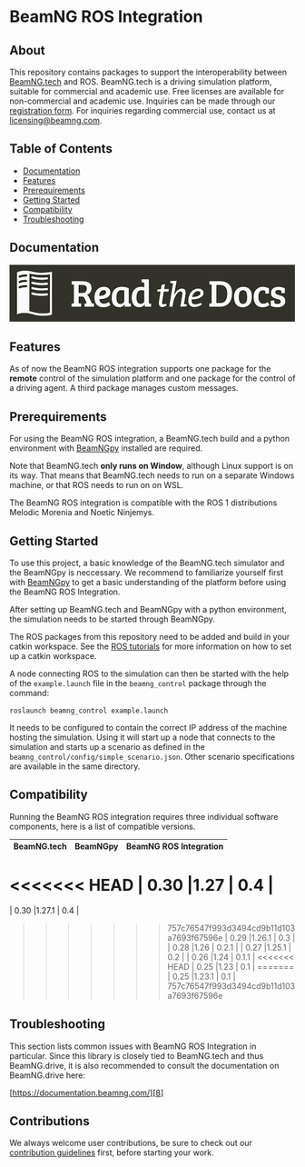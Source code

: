 # BeamNG ROS Integration

## About

This repository contains packages to support the interoperability between [BeamNG.tech](https://beamng.tech/) and ROS.
BeamNG.tech is a driving simulation platform, suitable for commercial and academic use.
Free licenses are available for non-commercial and academic use.
Inquiries can be made through our [registration form](https://register.beamng.tech/).
For inquiries regarding commercial use, contact us at <licensing@beamng.com>.
## Table of Contents


 - [Documentation](#docs)
 - [Features](#features) 
 - [Prerequirements](#prereqs)
 - [Getting Started](#getstart)
 - [Compatibility](#compatibility)
 - [Troubleshooting](#troubleshooting)
 
<a name="docs"></a>
## Documentation
[![](https://raw.githubusercontent.com/ChristianBirchler/sdc-scissor/main/docs/images/readthedocs.png)](https://beamngpy.readthedocs.io/en/latest/bngros.html)

## Features

As of now the BeamNG ROS integration supports one package for the **remote** control of the simulation platform and one package for the control of a driving agent. A third package manages custom messages.

<a name="prereqs"></a>

## Prerequirements

For using the BeamNG ROS integration, a BeamNG.tech build and a python environment with [BeamNGpy][1] installed are required.

Note that BeamNG.tech **only runs on Window**, although Linux support is on its way.
That means that BeamNG.tech needs to run on a separate Windows machine, or that ROS needs to run on on WSL.

The BeamNG ROS integration is compatible with the ROS 1 distributions Melodic Morenia and  Noetic Ninjemys.  

<a name="getstart"></a>

## Getting Started

To use this project, a basic knowledge of the BeamNG.tech simulator and the BeamNGpy is neccessary. We recommend to familiarize yourself first with [BeamNGpy][1] to get a basic understanding of the platform before using the BeamNG ROS Integration.

After setting up BeamNG.tech and BeamNGpy with a python environment, the simulation needs to be started through BeamNGpy.

The ROS packages from this repository need to be added and build in your catkin workspace.
See the [ROS tutorials](http://wiki.ros.org/ROS/Tutorials) for more information on how to set up a catkin workspace.

A node connecting ROS to the simulation can then be started with the help of the `example.launch` file in the `beamng_control` package through the command:

```shell
roslaunch beamng_control example.launch
```

It needs to be configured to contain the correct IP address of the machine hosting the simulation.
Using it will start up a node that connects to the simulation and starts up a scenario as defined in the `beamng_control/config/simple_scenario.json`.
Other scenario specifications are available in the same directory.

## Compatibility  

Running the BeamNG ROS integration requires three individual software components, here is a list of compatible versions.

| BeamNG.tech | BeamNGpy | BeamNG ROS Integration |
|-------------|----------|------------------------|
<<<<<<< HEAD
| 0.30        |1.27      | 0.4                    |
=======
| 0.30        |1.27.1    | 0.4                    |
>>>>>>> 757c76547f993d3494cd9b11d103a7693f67596e
| 0.29        |1.26.1    | 0.3                    |
| 0.28        |1.26      | 0.2.1                  |
| 0.27        |1.25.1    | 0.2                    |
| 0.26        |1.24      | 0.1.1                  |
<<<<<<< HEAD
| 0.25        |1.23      | 0.1                    |
=======
| 0.25        |1.23.1    | 0.1                    |
>>>>>>> 757c76547f993d3494cd9b11d103a7693f67596e


## Troubleshooting

This section lists common issues with  BeamNG ROS Integration in particular. Since this
library is closely tied to BeamNG.tech and thus BeamNG.drive, it is also
recommended to consult the documentation on BeamNG.drive here:

[https://documentation.beamng.com/][8]


## Contributions

We always welcome user contributions, be sure to check out our [contribution guidelines][9] first, before starting your work.

[1]: https://github.com/BeamNG/BeamNGpy
[8]: https://documentation.beamng.com/
[9]: https://github.com/BeamNG/BeamNG-ROS-Integration/blob/master/contributing.md
